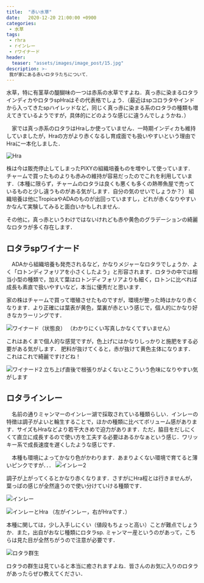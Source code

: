 ```yaml
---
title:  "赤い水草"
date:   2020-12-20 21:00:00 +0900
categories: 
 - 水草
tags:
 - rhra
 - rインレー
 - rワイナード
header:
  teaser: "assets/images/image_post/15.jpg"
description: >-
 我が家にある赤いロタラたちについて．
---
```

 
水草，特に有茎草の醍醐味の一つは赤系の水草ですよね．真っ赤に染まるロタラインディカやロタラspHraはその代表格でしょう．（最近はspコロラタやインドから入ってきたspハイレッドなど，同じく真っ赤に染まる系のロタラの種類も増えてきているようですが，具体的にどのような感じに違うんでしょうかね．）

　家では真っ赤系のロタラはHraしか使っていません．一時期インディカも維持していましたが，Hraの方がより赤くなるし育成面でも扱いやすいという理由でHraに一本化しました．

![Hra](/assets/images/image_post/IMG_8953after.jpeg)

株は今は販売停止してしまったPIXYの組織培養ものを増やして使っています．チャームで買ったものよりも赤みの維持が容易だったのでこれを利用しています．（本種に限らず，チャームのロタラは良くも悪くも多くの熱帯魚屋で売っているものと少し違うものがある気がします．自分の気のせいでしょうか？） 組織培養は他にTropicaやADAのものが出回っていますし，どれが赤くなりやすいかなんて実験してみると面白いかもしれません．

その他に，真っ赤というわけではないけれども赤や黄色のグラデーションの綺麗なロタラが多く存在します．


## ロタラspワイナード

　ADAから組織培養も発売されるなど，かなりメジャーなロタラでしょうか．よく「ロトンディフォリアを小さくしたよう」と形容されます．ロタラの中では相当小型の種類で，加えて葉はロトンディフォリアよりも細く，ロトンに比べれば成長も素直で扱いやすいなど，本当に優秀だと思います．

家の株はチャームで買って増殖させたものですが，環境が整った時はかなり赤くなります．より正確には葉表が黄色，葉裏が赤という感じで，個人的にかなり好きなカラーリングです．

![ワイナード（状態良）](/assets/images/image_post/DSCN6541after.jpeg)
（わかりにくい写真しかなくてすいません）

これはあくまで個人的な感覚ですが，色上げにはかなりしっかりと施肥をする必要がある気がします． 肥料が抜けてくると，赤が抜けて黄色主体になります．これはこれで綺麗ですけどね！

![ワイナード2](/assets/images/image_post/DSCN7691after.jpeg)
立ち上げ直後で根張りがよくないとこういう色味になりやすい気がします



## ロタラインレー

　名前の通りミャンマーのインレー湖で採取されている種類らしい．インレーの特徴は調子がよいと輪生することで，ほかの種類に比べてボリューム感があります．サイズもHraなどより若干大きめで迫力があります．ただ，脇目をだしにくくて直立に成長するので使い方を工夫する必要はあるかなぁという感じ．ワリッキー系で成長速度を遅くしたような感じです．

　本種も環境によってかなり色がかわります．あまりよくない環境で育てると薄いピンクですが．．．
![インレー2](/assets/images/image_post/DSCN7782after.jpeg)


調子が上がってくるとかなり赤くなります．さすがにHra程とは行きませんが，葉っぱの感じが全然違うので使い分けていける種類です．

![インレー](/assets/images/image_post/IMG_8973after.jpeg)

![インレーとHra](/assets/images/image_post/IMG_8974after.jpeg)
（左がインレー，右がHraです．）



本種に関しては，少し入手しにくい（値段もちょっと高い）ことが難点でしょうか．また，出自がおなじ種類にロタラsp. ミャンマー産というのがあって，こちらは見た目が全然ちがうので注意が必要です．





![ロタラ群生](/assets/images/image_post/DSCN7829after.jpeg)


ロタラの群生は見ていると本当に癒されますよね．皆さんのお気に入りのロタラがあったらぜひ教えてください．
